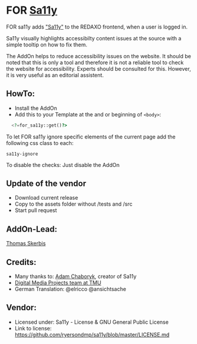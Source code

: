 # FOR [Sa11y](https://sa11y.netlify.app)

FOR sa11y adds ["Sa11y"](https://sa11y.netlify.app) to the REDAXO frontend, when a user is logged in.  
 
Sa11y visually highlights accessibilty content issues at the source with a simple tooltip on how to fix them. 

The AddOn helps to reduce accessibility issues on the website. It should be noted that this is only a tool and therefore it is not a reliable tool to check the website for accessibility. Experts should be consulted for this. However, it is very useful as an editorial assistent. 


## HowTo: 

- Install the AddOn 
- Add this to your Template at the and or beginning of `<body>`: 

```php
  <?=for_sa11y::get()?>
```

To let FOR sa11y ignore specific elements of the current page add the following css class to each: 

`sa11y-ignore`

To disable the checks: Just disable the AddOn 

## Update of the vendor

- Download current release
- Copy to the assets folder without /tests and /src
- Start pull request

## AddOn-Lead: 
[Thomas Skerbis](https://github.com/skerbis) 

## Credits:
- Many thanks to: [Adam Chaboryk](https://github.com/adamchaboryk), creator of Sa11y
- [Digital Media Projects team at TMU](https://github.com/ryersondmp)
- German Translation:  @elricco @ansichtsache

## Vendor: 
- Licensed under: Sa11y - License & GNU General Public License
- Link to license: https://github.com/ryersondmp/sa11y/blob/master/LICENSE.md
